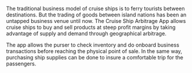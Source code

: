 The traditional business model of cruise ships is to ferry tourists between destinations.
But the trading of goods between island nations has been an untapped business venue until
now. The Cruise Ship Arbitrage App allows cruise ships to buy and sell products at steep
profit margins by taking advantage of supply and demand through geographical arbitrage.

The app allows the purser to check inventory and do onboard business transactions before
reaching the physical point of sale. In the same way, purchasing ship supplies can be
done to insure a comfortable trip for the passengers.
